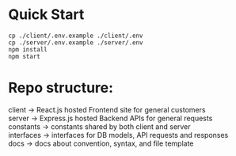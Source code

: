 # Quick Start
```
cp ./client/.env.example ./client/.env
cp ./server/.env.example ./server/.env
npm install
npm start
```

# Repo structure:
client -> React.js hosted Frontend site for general customers  
server -> Express.js hosted Backend APIs for general requests  
constants -> constants shared by both client and server  
interfaces -> interfaces for DB models, API requests and responses  
docs -> docs about convention, syntax, and file template